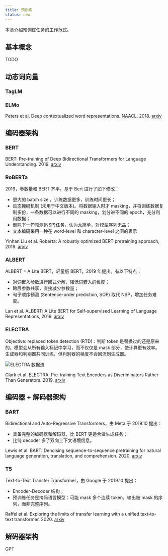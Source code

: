 ```yaml
---
title: 预训练
status: new
---
```


本章介绍预训练任务的工作范式。

## 基本概念

TODO

## 动态词向量

### TagLM



### ELMo

Peters et al. Deep contextualized word representations. NAACL. 2018. [arxiv](https://arxiv.org/abs/1802.05365)

## 编码器架构

### BERT

BERT: Pre-training of Deep Bidirectional Transformers for Language Understanding. 2019. [arxiv](https://arxiv.org/abs/1810.04805)

### RoBERTa

2019，参数量和 BERT 齐平。基于 Bert 进行了如下修改：

- 更大的 batch size ，训练数据更多，训练时间更长；
- 动态掩码机制 (未用于中文版本)。将数据输入时才 masking，并将训练数据复制多份，一条数据可以进行不同的 masking，划分进不同的 epoch，充分利用数据；
- 删除下一句预测(NSP)任务，认为太简单，对模型序列无益；
- 文本编码采用一种在 word-level 和 character-level 之间的表示

Yinhan Liu et al. Roberta: A robustly optimized BERT pretraining approach, 2019. [arxiv](https://arxiv.org/abs/1907.11692)

### ALBERT

ALBERT = A Lite BERT，轻量版 BERT，2019 年提出。有以下特点：

- 对词嵌入参数进行因式分解，降低词嵌入的维度；
- 跨层参数共享，直接减少参数量；
- 句子顺序预测 (Sentence-order prediction, SOP) 取代 NSP，增加任务难度。

Lan et al. ALBERT: A Lite BERT for Self-supervised Learning of Language Representations, 2019. [arxiv](https://arxiv.org/abs/1909.11942)

### ELECTRA

Objective: replaced token detection (RTD)：判断 token 是替换过的还是原来的。模型会从所有输入标记中学习，而不仅仅是 mask 部分，使计算更有效率。生成器和判别器共同训练，但判别器的梯度不会回流到生成器。

![ELECTRA 数据流](https://cdn.dwj601.cn/images/20250609085523460.png)

Clark et al. ELECTRA: Pre-training Text Encoders as Discriminators Rather Than Generators. 2019. [arxiv](https://arxiv.org/abs/2003.10555)

## 编码器 + 解码器架构

### BART

Bidirectional and Auto-Regressive Transformers，由 Meta 于 2019.10 提出：

- 具备完整的编码器和解码器，比 BERT 更适合做生成任务；
- 比纯 decoder 多了双向上下文语境信息。

Lewis et al. BART: Denoising sequence-to-sequence pretraining for natural language generation, translation, and comprehension. 2020. [arxiv](https://arxiv.org/abs/1910.13461)

### T5

Text-to-Text Transfer Transformer，由 Google 于 2019.10 提出：

- Encoder-Decoder 结构；
- 预训练任务是掩码语言模型：可能 mask 多个连续 token，输出被 mask 的序列，而非完整序列。

Raffel et al. Exploring the limits of transfer learning with a unified text-to-text transformer. 2020. [arxiv](https://arxiv.org/abs/1910.10683)

## 解码器架构

GPT

